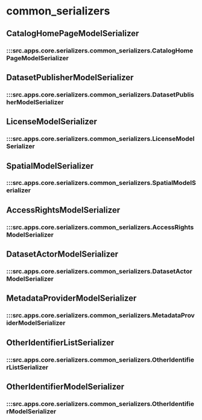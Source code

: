 # common_serializers

## CatalogHomePageModelSerializer

### :::src.apps.core.serializers.common_serializers.CatalogHomePageModelSerializer

## DatasetPublisherModelSerializer

### :::src.apps.core.serializers.common_serializers.DatasetPublisherModelSerializer

## LicenseModelSerializer

### :::src.apps.core.serializers.common_serializers.LicenseModelSerializer

## SpatialModelSerializer

### :::src.apps.core.serializers.common_serializers.SpatialModelSerializer

## AccessRightsModelSerializer

### :::src.apps.core.serializers.common_serializers.AccessRightsModelSerializer

## DatasetActorModelSerializer

### :::src.apps.core.serializers.common_serializers.DatasetActorModelSerializer

## MetadataProviderModelSerializer

### :::src.apps.core.serializers.common_serializers.MetadataProviderModelSerializer

## OtherIdentifierListSerializer

### :::src.apps.core.serializers.common_serializers.OtherIdentifierListSerializer

## OtherIdentifierModelSerializer

### :::src.apps.core.serializers.common_serializers.OtherIdentifierModelSerializer

